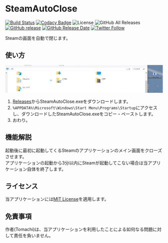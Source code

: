 # SteamAutoClose

[![Build Status](https://travis-ci.org/book000/SteamAutoClose.svg?branch=master)](https://travis-ci.org/book000/SteamAutoClose)
[![Codacy Badge](https://api.codacy.com/project/badge/Grade/a5f1137e443746f69f0e9b7e8689bf24)](https://www.codacy.com/app/book000/MediaConverter?utm_source=github.com&amp;utm_medium=referral&amp;utm_content=book000/MediaConverter&amp;utm_campaign=Badge_Grade)
![License](https://img.shields.io/github/license/book000/SteamAutoClose.svg)
![GitHub All Releases](https://img.shields.io/github/downloads/book000/SteamAutoClose/total.svg)
[![GitHub release](https://img.shields.io/github/release/book000/SteamAutoClose.svg)](https://github.com/book000/SteamAutoClose/releases)
[![GitHub Release Date](https://img.shields.io/github/release-date/book000/SteamAutoClose.svg)](https://github.com/book000/SteamAutoClose/releases)
[![Twitter Follow](https://img.shields.io/twitter/follow/book000.svg?style=social)](https://twitter.com/book000)

Steamの画面を自動で閉じます。

## 使い方

![](Usage.gif)

1. [Releases](https://github.com/book000/SteamAutoClose/releases)からSteamAutoClose.exeをダウンロードします。
2. `%APPDATA%\Microsoft\Windows\Start Menu\Programs\Startup`にアクセスし、ダウンロードしたSteamAutoClose.exeをコピー・ペーストします。
3. おわり。

## 機能解説

起動後に最初に起動してくるSteamのアプリケーションのメイン画面をクローズさせます。  
アプリケーションの起動から3分以内にSteamが起動してこない場合は当アプリケーション自体を終了します。

## ライセンス

当アプリケーションには[MIT License](https://github.com/book000/SteamAutoClose/blob/master/LICENSE)を適用します。

## 免責事項

作者(Tomachi)は、当アプリケーションを利用したことによる如何なる問題に対して責任を負いません。